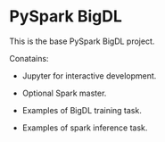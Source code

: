 # PySpark BigDL

This is the base PySpark BigDL project.

Conatains:

- Jupyter for interactive development.

- Optional Spark master.

- Examples of BigDL training task.

- Examples of spark inference task.
